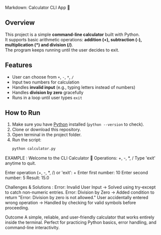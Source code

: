 Markdown: 
Calculator CLI App 🧮

## Overview
This project is a simple **command-line calculator** built with Python.  
It supports basic arithmetic operations: **addition (+), subtraction (-), multiplication (*) and division (/)**.  
The program keeps running until the user decides to exit.

## Features
- User can choose from `+`, `-`, `*`, `/`
- Input two numbers for calculation
- Handles **invalid input** (e.g., typing letters instead of numbers)
- Handles **division by zero** gracefully
- Runs in a loop until user types `exit`

## How to Run
1. Make sure you have [Python](https://www.python.org/) installed (`python --version` to check).
2. Clone or download this repository.
3. Open terminal in the project folder.
4. Run the script:
   ```bash
   python calculator.py

EXAMPLE :
Welcome to the CLI Calculator 🧮
Operations: +, -, *, /
Type 'exit' anytime to quit.

Enter operation (+, -, *, /) or 'exit': +
Enter first number: 10
Enter second number: 5
Result: 15.0

Challenges & Solutions :
Error: Invalid User Input → Solved using try-except to catch non-numeric entries.
Error: Division by Zero → Added condition to return "Error: Division by zero is not allowed."
User accidentally entered wrong operation → Handled by checking for valid symbols before proceeding.

Outcome
A simple, reliable, and user-friendly calculator that works entirely inside the terminal.
Perfect for practicing Python basics, error handling, and command-line interactivity.


